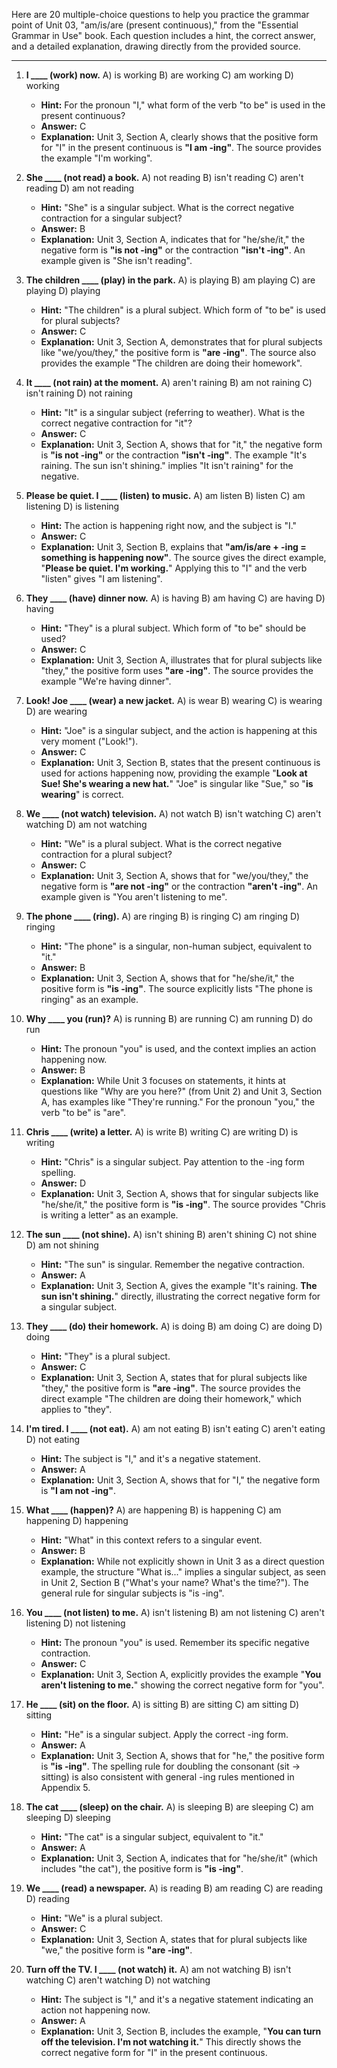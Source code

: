 Here are 20 multiple-choice questions to help you practice the grammar point of Unit 03, "am/is/are (present continuous)," from the "Essential Grammar in Use" book. Each question includes a hint, the correct answer, and a detailed explanation, drawing directly from the provided source.

***

1.  **I ____ (work) now.**
    A) is working
    B) are working
    C) am working
    D) working
    *   **Hint:** For the pronoun "I," what form of the verb "to be" is used in the present continuous?
    *   **Answer:** C
    *   **Explanation:** Unit 3, Section A, clearly shows that the positive form for "I" in the present continuous is **"I am -ing"**. The source provides the example "I'm working".

2.  **She ____ (not read) a book.**
    A) not reading
    B) isn't reading
    C) aren't reading
    D) am not reading
    *   **Hint:** "She" is a singular subject. What is the correct negative contraction for a singular subject?
    *   **Answer:** B
    *   **Explanation:** Unit 3, Section A, indicates that for "he/she/it," the negative form is **"is not -ing"** or the contraction **"isn't -ing"**. An example given is "She isn't reading".

3.  **The children ____ (play) in the park.**
    A) is playing
    B) am playing
    C) are playing
    D) playing
    *   **Hint:** "The children" is a plural subject. Which form of "to be" is used for plural subjects?
    *   **Answer:** C
    *   **Explanation:** Unit 3, Section A, demonstrates that for plural subjects like "we/you/they," the positive form is **"are -ing"**. The source also provides the example "The children are doing their homework".

4.  **It ____ (not rain) at the moment.**
    A) aren't raining
    B) am not raining
    C) isn't raining
    D) not raining
    *   **Hint:** "It" is a singular subject (referring to weather). What is the correct negative contraction for "it"?
    *   **Answer:** C
    *   **Explanation:** Unit 3, Section A, shows that for "it," the negative form is **"is not -ing"** or the contraction **"isn't -ing"**. The example "It's raining. The sun isn't shining." implies "It isn't raining" for the negative.

5.  **Please be quiet. I ____ (listen) to music.**
    A) am listen
    B) listen
    C) am listening
    D) is listening
    *   **Hint:** The action is happening right now, and the subject is "I."
    *   **Answer:** C
    *   **Explanation:** Unit 3, Section B, explains that **"am/is/are + -ing = something is happening now"**. The source gives the direct example, "**Please be quiet. I'm working.**" Applying this to "I" and the verb "listen" gives "I am listening".

6.  **They ____ (have) dinner now.**
    A) is having
    B) am having
    C) are having
    D) having
    *   **Hint:** "They" is a plural subject. Which form of "to be" should be used?
    *   **Answer:** C
    *   **Explanation:** Unit 3, Section A, illustrates that for plural subjects like "they," the positive form uses **"are -ing"**. The source provides the example "We're having dinner".

7.  **Look! Joe ____ (wear) a new jacket.**
    A) is wear
    B) wearing
    C) is wearing
    D) are wearing
    *   **Hint:** "Joe" is a singular subject, and the action is happening at this very moment ("Look!").
    *   **Answer:** C
    *   **Explanation:** Unit 3, Section B, states that the present continuous is used for actions happening now, providing the example "**Look at Sue! She's wearing a new hat.**" "Joe" is singular like "Sue," so "**is wearing**" is correct.

8.  **We ____ (not watch) television.**
    A) not watch
    B) isn't watching
    C) aren't watching
    D) am not watching
    *   **Hint:** "We" is a plural subject. What is the correct negative contraction for a plural subject?
    *   **Answer:** C
    *   **Explanation:** Unit 3, Section A, shows that for "we/you/they," the negative form is **"are not -ing"** or the contraction **"aren't -ing"**. An example given is "You aren't listening to me".

9.  **The phone ____ (ring).**
    A) are ringing
    B) is ringing
    C) am ringing
    D) ringing
    *   **Hint:** "The phone" is a singular, non-human subject, equivalent to "it."
    *   **Answer:** B
    *   **Explanation:** Unit 3, Section A, shows that for "he/she/it," the positive form is **"is -ing"**. The source explicitly lists "The phone is ringing" as an example.

10. **Why ____ you (run)?**
    A) is running
    B) are running
    C) am running
    D) do run
    *   **Hint:** The pronoun "you" is used, and the context implies an action happening now.
    *   **Answer:** B
    *   **Explanation:** While Unit 3 focuses on statements, it hints at questions like "Why are you here?" (from Unit 2) and Unit 3, Section A, has examples like "They're running." For the pronoun "you," the verb "to be" is "are".

11. **Chris ____ (write) a letter.**
    A) is write
    B) writing
    C) are writing
    D) is writing
    *   **Hint:** "Chris" is a singular subject. Pay attention to the -ing form spelling.
    *   **Answer:** D
    *   **Explanation:** Unit 3, Section A, shows that for singular subjects like "he/she/it," the positive form is **"is -ing"**. The source provides "Chris is writing a letter" as an example.

12. **The sun ____ (not shine).**
    A) isn't shining
    B) aren't shining
    C) not shine
    D) am not shining
    *   **Hint:** "The sun" is singular. Remember the negative contraction.
    *   **Answer:** A
    *   **Explanation:** Unit 3, Section A, gives the example "It's raining. **The sun isn't shining.**" directly, illustrating the correct negative form for a singular subject.

13. **They ____ (do) their homework.**
    A) is doing
    B) am doing
    C) are doing
    D) doing
    *   **Hint:** "They" is a plural subject.
    *   **Answer:** C
    *   **Explanation:** Unit 3, Section A, states that for plural subjects like "they," the positive form is **"are -ing"**. The source provides the direct example "The children are doing their homework," which applies to "they".

14. **I'm tired. I ____ (not eat).**
    A) am not eating
    B) isn't eating
    C) aren't eating
    D) not eating
    *   **Hint:** The subject is "I," and it's a negative statement.
    *   **Answer:** A
    *   **Explanation:** Unit 3, Section A, shows that for "I," the negative form is **"I am not -ing"**.

15. **What ____ (happen)?**
    A) are happening
    B) is happening
    C) am happening
    D) happening
    *   **Hint:** "What" in this context refers to a singular event.
    *   **Answer:** B
    *   **Explanation:** While not explicitly shown in Unit 3 as a direct question example, the structure "What is..." implies a singular subject, as seen in Unit 2, Section B ("What's your name? What's the time?"). The general rule for singular subjects is "is -ing".

16. **You ____ (not listen) to me.**
    A) isn't listening
    B) am not listening
    C) aren't listening
    D) not listening
    *   **Hint:** The pronoun "you" is used. Remember its specific negative contraction.
    *   **Answer:** C
    *   **Explanation:** Unit 3, Section A, explicitly provides the example "**You aren't listening to me.**" showing the correct negative form for "you".

17. **He ____ (sit) on the floor.**
    A) is sitting
    B) are sitting
    C) am sitting
    D) sitting
    *   **Hint:** "He" is a singular subject. Apply the correct -ing form.
    *   **Answer:** A
    *   **Explanation:** Unit 3, Section A, shows that for "he," the positive form is **"is -ing"**. The spelling rule for doubling the consonant (sit -> sitting) is also consistent with general -ing rules mentioned in Appendix 5.

18. **The cat ____ (sleep) on the chair.**
    A) is sleeping
    B) are sleeping
    C) am sleeping
    D) sleeping
    *   **Hint:** "The cat" is a singular subject, equivalent to "it."
    *   **Answer:** A
    *   **Explanation:** Unit 3, Section A, indicates that for "he/she/it" (which includes "the cat"), the positive form is **"is -ing"**.

19. **We ____ (read) a newspaper.**
    A) is reading
    B) am reading
    C) are reading
    D) reading
    *   **Hint:** "We" is a plural subject.
    *   **Answer:** C
    *   **Explanation:** Unit 3, Section A, states that for plural subjects like "we," the positive form is **"are -ing"**.

20. **Turn off the TV. I ____ (not watch) it.**
    A) am not watching
    B) isn't watching
    C) aren't watching
    D) not watching
    *   **Hint:** The subject is "I," and it's a negative statement indicating an action not happening now.
    *   **Answer:** A
    *   **Explanation:** Unit 3, Section B, includes the example, "**You can turn off the television. I'm not watching it.**" This directly shows the correct negative form for "I" in the present continuous.


    